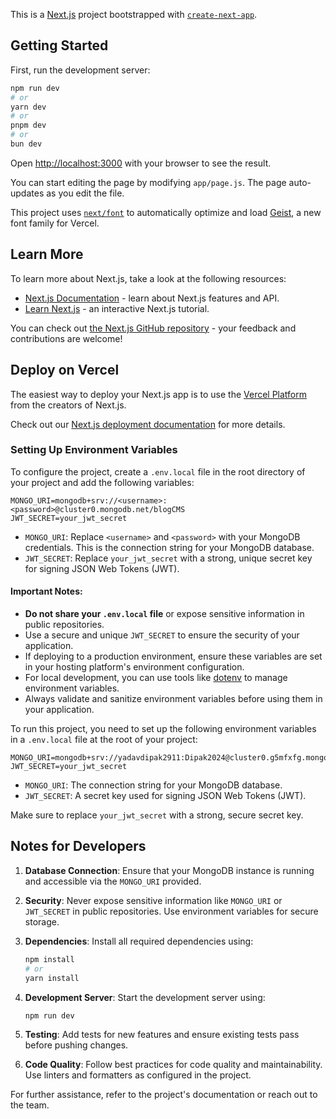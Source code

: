 This is a [Next.js](https://nextjs.org) project bootstrapped with [`create-next-app`](https://github.com/vercel/next.js/tree/canary/packages/create-next-app).

## Getting Started

First, run the development server:

```bash
npm run dev
# or
yarn dev
# or
pnpm dev
# or
bun dev
```

Open [http://localhost:3000](http://localhost:3000) with your browser to see the result.

You can start editing the page by modifying `app/page.js`. The page auto-updates as you edit the file.

This project uses [`next/font`](https://nextjs.org/docs/app/building-your-application/optimizing/fonts) to automatically optimize and load [Geist](https://vercel.com/font), a new font family for Vercel.

## Learn More

To learn more about Next.js, take a look at the following resources:

- [Next.js Documentation](https://nextjs.org/docs) - learn about Next.js features and API.
- [Learn Next.js](https://nextjs.org/learn) - an interactive Next.js tutorial.

You can check out [the Next.js GitHub repository](https://github.com/vercel/next.js) - your feedback and contributions are welcome!

## Deploy on Vercel

The easiest way to deploy your Next.js app is to use the [Vercel Platform](https://vercel.com/new?utm_medium=default-template&filter=next.js&utm_source=create-next-app&utm_campaign=create-next-app-readme) from the creators of Next.js.

Check out our [Next.js deployment documentation](https://nextjs.org/docs/app/building-your-application/deploying) for more details.

### Setting Up Environment Variables

To configure the project, create a `.env.local` file in the root directory of your project and add the following variables:

```env
MONGO_URI=mongodb+srv://<username>:<password>@cluster0.mongodb.net/blogCMS
JWT_SECRET=your_jwt_secret
```

- `MONGO_URI`: Replace `<username>` and `<password>` with your MongoDB credentials. This is the connection string for your MongoDB database.
- `JWT_SECRET`: Replace `your_jwt_secret` with a strong, unique secret key for signing JSON Web Tokens (JWT).

#### Important Notes:

- **Do not share your `.env.local` file** or expose sensitive information in public repositories.
- Use a secure and unique `JWT_SECRET` to ensure the security of your application.
- If deploying to a production environment, ensure these variables are set in your hosting platform's environment configuration.
- For local development, you can use tools like [dotenv](https://www.npmjs.com/package/dotenv) to manage environment variables.
- Always validate and sanitize environment variables before using them in your application.

To run this project, you need to set up the following environment variables in a `.env.local` file at the root of your project:

```env
MONGO_URI=mongodb+srv://yadavdipak2911:Dipak2024@cluster0.g5mfxfg.mongodb.net/blogCMS
JWT_SECRET=your_jwt_secret
```

- `MONGO_URI`: The connection string for your MongoDB database.
- `JWT_SECRET`: A secret key used for signing JSON Web Tokens (JWT).

Make sure to replace `your_jwt_secret` with a strong, secure secret key.

## Notes for Developers

1. **Database Connection**: Ensure that your MongoDB instance is running and accessible via the `MONGO_URI` provided.
2. **Security**: Never expose sensitive information like `MONGO_URI` or `JWT_SECRET` in public repositories. Use environment variables for secure storage.
3. **Dependencies**: Install all required dependencies using:

   ```bash
   npm install
   # or
   yarn install
   ```

4. **Development Server**: Start the development server using:

   ```bash
   npm run dev
   ```

5. **Testing**: Add tests for new features and ensure existing tests pass before pushing changes.

6. **Code Quality**: Follow best practices for code quality and maintainability. Use linters and formatters as configured in the project.

For further assistance, refer to the project's documentation or reach out to the team.
